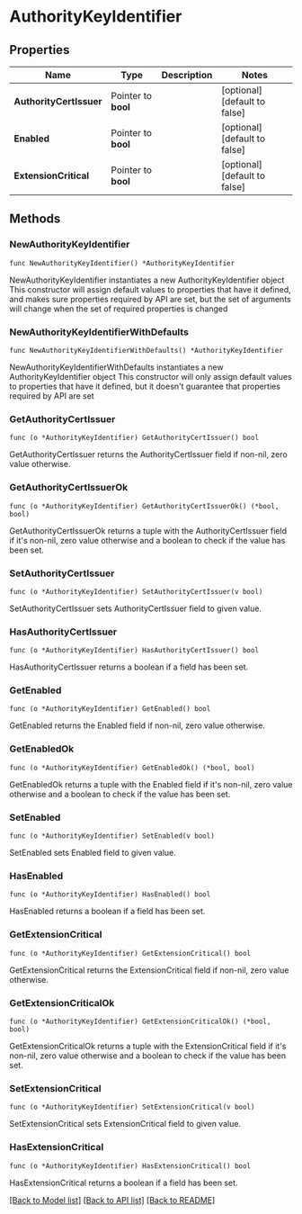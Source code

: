# AuthorityKeyIdentifier

## Properties

Name | Type | Description | Notes
------------ | ------------- | ------------- | -------------
**AuthorityCertIssuer** | Pointer to **bool** |  | [optional] [default to false]
**Enabled** | Pointer to **bool** |  | [optional] [default to false]
**ExtensionCritical** | Pointer to **bool** |  | [optional] [default to false]

## Methods

### NewAuthorityKeyIdentifier

`func NewAuthorityKeyIdentifier() *AuthorityKeyIdentifier`

NewAuthorityKeyIdentifier instantiates a new AuthorityKeyIdentifier object
This constructor will assign default values to properties that have it defined,
and makes sure properties required by API are set, but the set of arguments
will change when the set of required properties is changed

### NewAuthorityKeyIdentifierWithDefaults

`func NewAuthorityKeyIdentifierWithDefaults() *AuthorityKeyIdentifier`

NewAuthorityKeyIdentifierWithDefaults instantiates a new AuthorityKeyIdentifier object
This constructor will only assign default values to properties that have it defined,
but it doesn't guarantee that properties required by API are set

### GetAuthorityCertIssuer

`func (o *AuthorityKeyIdentifier) GetAuthorityCertIssuer() bool`

GetAuthorityCertIssuer returns the AuthorityCertIssuer field if non-nil, zero value otherwise.

### GetAuthorityCertIssuerOk

`func (o *AuthorityKeyIdentifier) GetAuthorityCertIssuerOk() (*bool, bool)`

GetAuthorityCertIssuerOk returns a tuple with the AuthorityCertIssuer field if it's non-nil, zero value otherwise
and a boolean to check if the value has been set.

### SetAuthorityCertIssuer

`func (o *AuthorityKeyIdentifier) SetAuthorityCertIssuer(v bool)`

SetAuthorityCertIssuer sets AuthorityCertIssuer field to given value.

### HasAuthorityCertIssuer

`func (o *AuthorityKeyIdentifier) HasAuthorityCertIssuer() bool`

HasAuthorityCertIssuer returns a boolean if a field has been set.

### GetEnabled

`func (o *AuthorityKeyIdentifier) GetEnabled() bool`

GetEnabled returns the Enabled field if non-nil, zero value otherwise.

### GetEnabledOk

`func (o *AuthorityKeyIdentifier) GetEnabledOk() (*bool, bool)`

GetEnabledOk returns a tuple with the Enabled field if it's non-nil, zero value otherwise
and a boolean to check if the value has been set.

### SetEnabled

`func (o *AuthorityKeyIdentifier) SetEnabled(v bool)`

SetEnabled sets Enabled field to given value.

### HasEnabled

`func (o *AuthorityKeyIdentifier) HasEnabled() bool`

HasEnabled returns a boolean if a field has been set.

### GetExtensionCritical

`func (o *AuthorityKeyIdentifier) GetExtensionCritical() bool`

GetExtensionCritical returns the ExtensionCritical field if non-nil, zero value otherwise.

### GetExtensionCriticalOk

`func (o *AuthorityKeyIdentifier) GetExtensionCriticalOk() (*bool, bool)`

GetExtensionCriticalOk returns a tuple with the ExtensionCritical field if it's non-nil, zero value otherwise
and a boolean to check if the value has been set.

### SetExtensionCritical

`func (o *AuthorityKeyIdentifier) SetExtensionCritical(v bool)`

SetExtensionCritical sets ExtensionCritical field to given value.

### HasExtensionCritical

`func (o *AuthorityKeyIdentifier) HasExtensionCritical() bool`

HasExtensionCritical returns a boolean if a field has been set.


[[Back to Model list]](../README.md#documentation-for-models) [[Back to API list]](../README.md#documentation-for-api-endpoints) [[Back to README]](../README.md)


